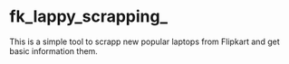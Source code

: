 # fk_lappy_scrapping_
This is a simple tool to scrapp new popular laptops from Flipkart and get basic information them.
